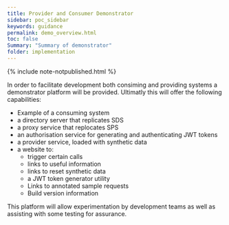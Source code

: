 ```yaml
---
title: Provider and Consumer Demonstrator
sidebar: poc_sidebar
keywords: guidance
permalink: demo_overview.html
toc: false
Summary: "Summary of demonstrator"
folder: implementation
---
```


{% include note-notpublished.html %}

In order to facilitate development both consiming and providing systems a demonstrator platform will be provided. Ultimatly this will offer the following capabilities:

* Example of a consuming system
* a directory server that replicates SDS
* a proxy service that replocates SPS
* an authorisation service for generating and authenticating JWT tokens
* a provider service, loaded with synthetic data
* a website to: 
    * trigger certain calls
    * links to useful information
    * links to reset synthetic data
    * a JWT token generator utility
    * Links to annotated sample requests
    * Build version information

This platform will allow experimentation by development teams as well as assisting with some testing for assurance.
